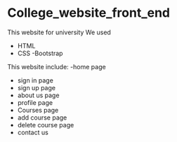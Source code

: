 # College_website_front_end
This website for university
We used
- HTML
- CSS
-Bootstrap

This website include:
-home page
- sign in page
- sign up page
- about us page
- profile page
- Courses page
- add course page
- delete course page
- contact us

